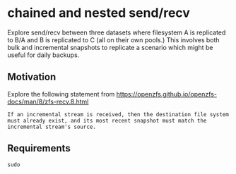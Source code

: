 # chained and nested send/recv

Explore send/recv between three datasets where filesystem A is replicated to B/A and B is replicated to C (all on their own pools.) This involves both bulk and incremental snapshots to replicate a scenario which might be useful for daily backups.

## Motivation

Explore the following statement from <https://openzfs.github.io/openzfs-docs/man/8/zfs-recv.8.html>

```text
If an incremental stream is received, then the destination file system must already exist, and its most recent snapshot must match the incremental stream's source.
```

## Requirements

`sudo`
